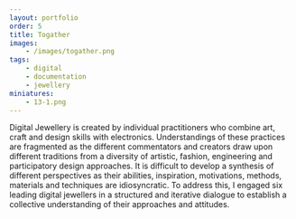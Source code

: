 ```yaml
---
layout: portfolio
order: 5
title: Togather
images:
    - /images/togather.png
tags:
    - digital
    - documentation
    - jewellery
miniatures:
    - 13-1.png 
---
```


Digital Jewellery is created by individual practitioners who combine art, craft and design skills with electronics. Understandings of these practices are fragmented as the different commentators and creators draw upon different traditions from a diversity of artistic, fashion, engineering and participatory design approaches. It is difficult to develop a synthesis of different perspectives as their abilities, inspiration, motivations, methods, materials and techniques are idiosyncratic. To address this, I engaged six leading digital jewellers in a structured and iterative dialogue to establish a collective understanding of their approaches and attitudes.
